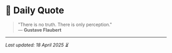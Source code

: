 # 📜 Daily Quote

> "There is no truth. There is only perception."  
> — **Gustave Flaubert**

---

_Last updated: 18 April 2025 ⏳_
